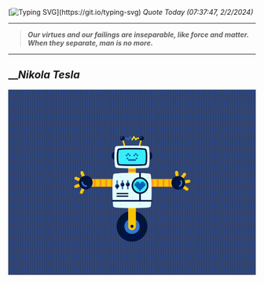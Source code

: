[![Typing SVG](https://readme-typing-svg.herokuapp.com?font=Press+Start+2P&color=C2F784&size=35&width=900&height=100&lines=Hello+World%2C+I'm+Hung+!)](https://git.io/typing-svg) 
_Quote Today (07:37:47, 2/2/2024)_
___
>**_Our virtues and our failings are inseparable, like force and matter. When they separate, man is no more._**
___

## __**_Nikola Tesla_**

![RobotDance](src/assets/images/robot-dancing-dribble.gif?style=center)
